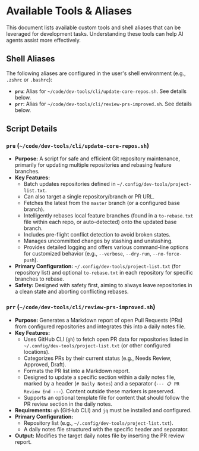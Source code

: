 # Available Tools & Aliases

This document lists available custom tools and shell aliases that can be leveraged for development tasks. Understanding these tools can help AI agents assist more effectively.

## Shell Aliases

The following aliases are configured in the user's shell environment (e.g., `.zshrc` or `.bashrc`):

-   **`pru`**: Alias for `~/code/dev-tools/cli/update-core-repos.sh`. See details below.
-   **`prr`**: Alias for `~/code/dev-tools/cli/review-prs-improved.sh`. See details below.

## Script Details

### `pru` (`~/code/dev-tools/cli/update-core-repos.sh`)

-   **Purpose:** A script for safe and efficient Git repository maintenance, primarily for updating multiple repositories and rebasing feature branches.
-   **Key Features:**
    -   Batch updates repositories defined in `~/.config/dev-tools/project-list.txt`.
    -   Can also target a single repository/branch or PR URL.
    -   Fetches the latest from the `master` branch (or a configured base branch).
    -   Intelligently rebases local feature branches (found in a `to-rebase.txt` file within each repo, or auto-detected) onto the updated base branch.
    -   Includes pre-flight conflict detection to avoid broken states.
    -   Manages uncommitted changes by stashing and unstashing.
    -   Provides detailed logging and offers various command-line options for customized behavior (e.g., `--verbose`, `--dry-run`, `--no-force-push`).
-   **Primary Configuration:** `~/.config/dev-tools/project-list.txt` (for repository list) and optional `to-rebase.txt` in each repository for specific branches to rebase.
-   **Safety:** Designed with safety first, aiming to always leave repositories in a clean state and aborting conflicting rebases.

### `prr` (`~/code/dev-tools/cli/review-prs-improved.sh`)

-   **Purpose:** Generates a Markdown report of open Pull Requests (PRs) from configured repositories and integrates this into a daily notes file.
-   **Key Features:**
    -   Uses GitHub CLI (`gh`) to fetch open PR data for repositories listed in `~/.config/dev-tools/project-list.txt` (or other configured locations).
    -   Categorizes PRs by their current status (e.g., Needs Review, Approved, Draft).
    -   Formats the PR list into a Markdown report.
    -   Designed to update a specific section within a daily notes file, marked by a header (`# Daily Notes`) and a separator (`--- 📋 PR Review End ---`). Content outside these markers is preserved.
    -   Supports an optional template file for content that should follow the PR review section in the daily notes.
-   **Requirements:** `gh` (GitHub CLI) and `jq` must be installed and configured.
-   **Primary Configuration:** 
    -   Repository list (e.g., `~/.config/dev-tools/project-list.txt`).
    -   A daily notes file structured with the specific header and separator.
-   **Output:** Modifies the target daily notes file by inserting the PR review report. 